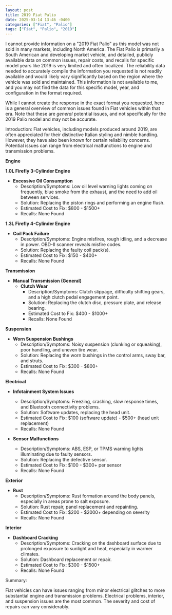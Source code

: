 ```yaml
---
layout: post
title: 2019 Fiat Palio
date: 2025-03-14 13:46 -0400
categories: ["Fiat", "Palio"]
tags: ["Fiat", "Palio", "2019"]
---
```

I cannot provide information on a "2019 Fiat Palio" as this model was not sold in many markets, including North America. The Fiat Palio is primarily a South American and developing market vehicle, and detailed, publicly available data on common issues, repair costs, and recalls for specific model years like 2019 is very limited and often localized. The reliability data needed to accurately compile the information you requested is not readily available and would likely vary significantly based on the region where the vehicle was sold and maintained. This information is not available to me, and you may not find the data for this specific model, year, and configuration in the format required.

While I cannot create the response in the exact format you requested, here is a general overview of common issues found in Fiat vehicles within that era. Note that these are *general* potential issues, and not specifically for the 2019 Palio model and may not be accurate.

Introduction:
Fiat vehicles, including models produced around 2019, are often appreciated for their distinctive Italian styling and nimble handling. However, they have also been known for certain reliability concerns. Potential issues can range from electrical malfunctions to engine and transmission problems.

**Engine**

**1.0L Firefly 3-Cylinder Engine**
* **Excessive Oil Consumption**
    * Description/Symptoms: Low oil level warning lights coming on frequently, blue smoke from the exhaust, and the need to add oil between services.
    * Solution: Replacing the piston rings and performing an engine flush.
    * Estimated Cost to Fix: $800 - $1500+
    * Recalls: None Found

**1.3L Firefly 4-Cylinder Engine**
* **Coil Pack Failure**
    * Description/Symptoms: Engine misfires, rough idling, and a decrease in power. OBD-II scanner reveals misfire codes.
    * Solution: Replacing the faulty coil pack(s).
    * Estimated Cost to Fix: $150 - $400+
    * Recalls: None Found

**Transmission**

* **Manual Transmission (General)**
    * **Clutch Wear**
        * Description/Symptoms: Clutch slippage, difficulty shifting gears, and a high clutch pedal engagement point.
        * Solution: Replacing the clutch disc, pressure plate, and release bearing.
        * Estimated Cost to Fix: $400 - $1000+
        * Recalls: None Found

**Suspension**

* **Worn Suspension Bushings**
    * Description/Symptoms: Noisy suspension (clunking or squeaking), poor handling, and uneven tire wear.
    * Solution: Replacing the worn bushings in the control arms, sway bar, and struts.
    * Estimated Cost to Fix: $300 - $800+
    * Recalls: None Found

**Electrical**

* **Infotainment System Issues**
    * Description/Symptoms: Freezing, crashing, slow response times, and Bluetooth connectivity problems.
    * Solution: Software updates, replacing the head unit.
    * Estimated Cost to Fix: $100 (software update) - $500+ (head unit replacement)
    * Recalls: None Found

* **Sensor Malfunctions**
    * Description/Symptoms: ABS, ESP, or TPMS warning lights illuminating due to faulty sensors.
    * Solution: Replacing the defective sensor.
    * Estimated Cost to Fix: $100 - $300+ per sensor
    * Recalls: None Found

**Exterior**

* **Rust**
    * Description/Symptoms: Rust formation around the body panels, especially in areas prone to salt exposure.
    * Solution: Rust repair, panel replacement and repainting.
    * Estimated Cost to Fix: $200 - $2000+ depending on severity
    * Recalls: None Found

**Interior**

* **Dashboard Cracking**
    * Description/Symptoms: Cracking on the dashboard surface due to prolonged exposure to sunlight and heat, especially in warmer climates.
    * Solution: Dashboard replacement or repair.
    * Estimated Cost to Fix: $300 - $1500+
    * Recalls: None Found

Summary:

Fiat vehicles can have issues ranging from minor electrical glitches to more substantial engine and transmission problems. Electrical problems, interior, and suspension issues are the most common. The severity and cost of repairs can vary considerably.


